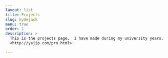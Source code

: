 ```yaml
---
layout: list
title: Projects
slug: hydejack
menu: true
order: 1
description: >
  This is the projects page,  I have made during my university years.
  <http://yejip.com/pro.html>

---
```

